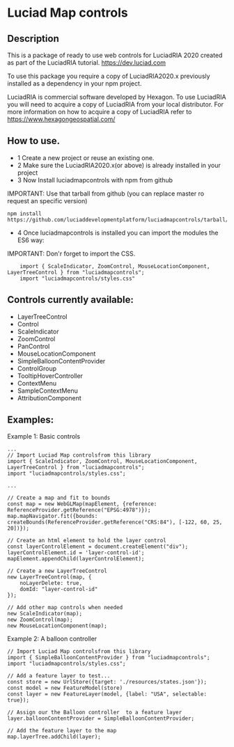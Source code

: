 # Luciad Map controls
 
## Description 
This is a package of ready to use web controls for LuciadRIA 2020 created as part of the LuciadRIA tutorial. 
https://dev.luciad.com

To use this package you require a copy of LuciadRIA2020.x previously installed as a dependency in your npm project.

LuciadRIA is commercial software developed by Hexagon. To use LuciadRIA you will need to acquire a copy of LuciadRIA from your local distributor. 
For more information on how to acquire a copy of LuciadRIA refer to https://www.hexagongeospatial.com/

## How to use.  
- 1 Create a new project or reuse an existing one. 
- 2 Make sure the LuciadRIA2020.x(or above) is already installed in your project
- 3 Now Install luciadmapcontrols with npm from github

IMPORTANT: Use that tarball from github (you can replace master ro request an specific version)
```
npm install https://github.com/luciaddevelopmentplatform/luciadmapcontrols/tarball/master
```

* 4 Once luciadmapcontrols is installed you can import the modules the ES6 way:  

IMPORTANT:  Don'r forget to import the CSS.
```
    import { ScaleIndicator, ZoomControl, MouseLocationComponent, LayerTreeControl } from "luciadmapcontrols";
    import "luciadmapcontrols/styles.css"
```

## Controls currently available:
 * LayerTreeControl
 * Control
 * ScaleIndicator
 * ZoomControl
 * PanControl
 * MouseLocationComponent
 * SimpleBalloonContentProvider
 * ControlGroup
 * TooltipHoverController
 * ContextMenu
 * SampleContextMenu
 * AttributionComponent


## Examples:
Example 1: Basic controls
```
...
// Import Luciad Map controlsfrom this library
import { ScaleIndicator, ZoomControl, MouseLocationComponent, LayerTreeControl } from "luciadmapcontrols";
import "luciadmapcontrols/styles.css";

...

// Create a map and fit to bounds
const map = new WebGLMap(mapElement, {reference: ReferenceProvider.getReference("EPSG:4978")});
map.mapNavigator.fit({bounds: createBounds(ReferenceProvider.getReference("CRS:84"), [-122, 60, 25, 20])});

// Create an html element to hold the layer control
const layerControlElement = document.createElement("div");
layerControlElement.id = 'layer-control-id';
mapElement.appendChild(layerControlElement);

// Create a new LayerTreeControl
new LayerTreeControl(map, {
    noLayerDelete: true,
    domId: "layer-control-id"
});

// Add other map controls when needed
new ScaleIndicator(map);
new ZoomControl(map);
new MouseLocationComponent(map);

```
Example 2: A balloon controller

```
// Import Luciad Map controlsfrom this library
import { SimpleBalloonContentProvider } from "luciadmapcontrols";
import "luciadmapcontrols/styles.css";

// Add a feature layer to test...
const store = new UrlStore({target: './resources/states.json'});
const model = new FeatureModel(store)
const layer = new FeatureLayer(model, {label: "USA", selectable: true});

// Assign our the Balloon controller  to a feature layer
layer.balloonContentProvider = SimpleBalloonContentProvider;

// Add the feature layer to the map
map.layerTree.addChild(layer);

```
